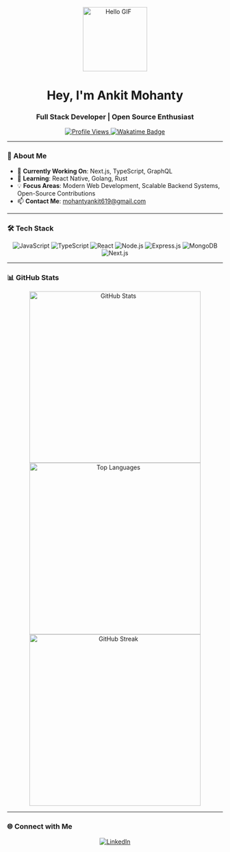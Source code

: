 <div align="center">
  <img src="https://media.giphy.com/media/v1.Y2lkPTc5MGI3NjExdG1mbjI5NnB2OHZraGZwanMxOWNqNm5hcTIwc29kODVrZGN3MnBrNCZlcD12MV9pbnRlcm5hbF9naWZfYnlfaWQmY3Q9Zw/11KzOet1ElBDz2/giphy.gif" width="150px" alt="Hello GIF">
  <h1>Hey, I'm Ankit Mohanty</h1>
  <h3>Full Stack Developer | Open Source Enthusiast</h3>
</div>

<p align="center">
  <a href="https://github.com/Ankitmohanty2">
    <img src="https://komarev.com/ghpvc/?username=Ankitmohanty2&style=for-the-badge&color=brightgreen" alt="Profile Views">
  </a>
  <a href="https://wakatime.com/@018cc5da-3dee-4f24-aa62-88eae14a8ad3">
    <img src="https://wakatime.com/badge/user/018cc5da-3dee-4f24-aa62-88eae14a8ad3.svg" alt="Wakatime Badge">
  </a>
</p>

---

### 🚀 About Me

- 🔭 **Currently Working On**: Next.js, TypeScript, GraphQL
- 🌱 **Learning**: React Native, Golang, Rust
- 💡 **Focus Areas**: Modern Web Development, Scalable Backend Systems, Open-Source Contributions
- 📫 **Contact Me**: [mohantyankit619@gmail.com](mailto:mohantyankit619@gmail.com)

---

### 🛠️ Tech Stack

<p align="center">
  <img src="https://img.shields.io/badge/javascript-F7DF1E?style=for-the-badge&logo=javascript&logoColor=black" alt="JavaScript">
  <img src="https://img.shields.io/badge/typescript-3178C6?style=for-the-badge&logo=typescript&logoColor=white" alt="TypeScript">
  <img src="https://img.shields.io/badge/react-61DAFB?style=for-the-badge&logo=react&logoColor=black" alt="React">
  <img src="https://img.shields.io/badge/node.js-339933?style=for-the-badge&logo=node.js&logoColor=white" alt="Node.js">
  <img src="https://img.shields.io/badge/express-000000?style=for-the-badge&logo=express&logoColor=white" alt="Express.js">
  <img src="https://img.shields.io/badge/mongodb-47A248?style=for-the-badge&logo=mongodb&logoColor=white" alt="MongoDB">
  <img src="https://img.shields.io/badge/next.js-000000?style=for-the-badge&logo=next.js&logoColor=white" alt="Next.js">
</p>

---

### 📊 GitHub Stats

<div align="center">
  <img src="https://github-readme-stats.vercel.app/api?username=Ankitmohanty2&show_icons=true&theme=tokyonight&hide_border=true" alt="GitHub Stats" width="400px">
  <img src="https://github-readme-stats.vercel.app/api/top-langs/?username=Ankitmohanty2&layout=compact&theme=tokyonight&hide_border=true" alt="Top Languages" width="400px">
  <img src="https://streak-stats.demolab.com?user=Ankitmohanty2&theme=tokyonight&hide_border=true" alt="GitHub Streak" width="400px">
</div>

---

### 🌐 Connect with Me

<p align="center">
  <a href="https://linkedin.com/in/ankit-mohanty-3036ba209" target="_blank">
    <img src="https://img.shields.io/badge/LinkedIn-0A66C2?style=for-the-badge&logo=linkedin&logoColor=white" alt="LinkedIn">
  </a>
  <a href="https://github.com/Ankitmohanty2
